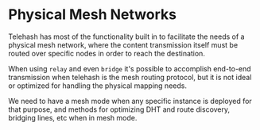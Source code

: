 # Physical Mesh Networks

Telehash has most of the functionality built in to facilitate the needs of a physical mesh network, where the content transmission itself must be routed over specific nodes in order to reach the destination.

When using `relay` and even `bridge` it's possible to accomplish end-to-end transmission when telehash is the mesh routing protocol, but it is not ideal or optimized for handling the physical mapping needs.

We need to have a mesh mode when any specific instance is deployed for that purpose, and methods for optimizing DHT and route discovery, bridging lines, etc when in mesh mode.